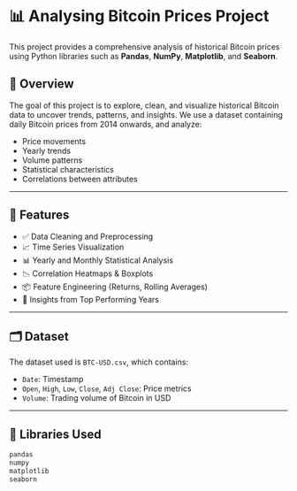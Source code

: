 # 📊 Analysing Bitcoin Prices Project

This project provides a comprehensive analysis of historical Bitcoin prices using Python libraries such as **Pandas**, **NumPy**, **Matplotlib**, and **Seaborn**.

## 📌 Overview

The goal of this project is to explore, clean, and visualize historical Bitcoin data to uncover trends, patterns, and insights. We use a dataset containing daily Bitcoin prices from 2014 onwards, and analyze:

- Price movements
- Yearly trends
- Volume patterns
- Statistical characteristics
- Correlations between attributes

---

## 🧰 Features

- ✅ Data Cleaning and Preprocessing
- 📈 Time Series Visualization
- 📊 Yearly and Monthly Statistical Analysis
- 📉 Correlation Heatmaps & Boxplots
- 📦 Feature Engineering (Returns, Rolling Averages)
- 🔎 Insights from Top Performing Years

---

## 🗂 Dataset

The dataset used is `BTC-USD.csv`, which contains:

- `Date`: Timestamp
- `Open`, `High`, `Low`, `Close`, `Adj Close`: Price metrics
- `Volume`: Trading volume of Bitcoin in USD

---

## 🧪 Libraries Used

```python
pandas
numpy
matplotlib
seaborn
